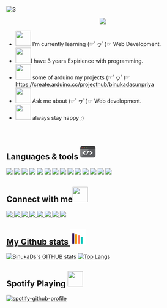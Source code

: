 ![3](https://user-images.githubusercontent.com/77571607/150686175-dc8d7f57-795b-4397-93e6-9713c23a97f7.jpg)


<p align="center">
   <img src="https://readme-typing-svg.herokuapp.com?font=Roboto+Mono&color=%23F74524&size=30&center=true&vCenter=true&lines=I+am+BinukaDs;A+frontend+developer;A+15yrs+old+programmer;A+tech+guy;Connect+with+me+:)">
</p>






- <img src="http://itdev161.matcitdevelopment.org/ClassSection/Spring/Student07/image/programmer.gif-c200" height="40" width="40" /> I’m currently learning (☞ﾟヮﾟ)☞  Web Development.
- <img src="https://monophy.com/media/CEHtFH3rJ6xdhBUKIT/monophy.gif" height="40" width="40" />I have 3 years Expirience with programming.
- <img src="https://i0.wp.com/www.redrollmedia.com/wp-content/uploads/2018/11/coding-eco-wo-gif.gif?ssl=1" height="40" width="40" /> some of arduino my projects (☞ﾟヮﾟ)☞  https://create.arduino.cc/projecthub/binukadasunpriya
- <img src="https://c.tenor.com/TyhWL7gJwPgAAAAj/peppo-dance.gif" height="40" width="40" /> Ask me about (☞ﾟヮﾟ)☞ Web development.
- <img src="https://c.tenor.com/B0BbyOHgHt4AAAAi/pepe-the-frog-dance.gif" height="40" width="40" /> always stay happy ;)
<br>
<h2>Languages & tools <img src="https://raw.githubusercontent.com/Naman27/Naman27/master/source.gif" height="40" width="40"/></h2>

<div><img src="https://img.icons8.com/color/64/000000/arduino.png"/>
<img src="https://img.icons8.com/color/48/000000/html-5.png"/>
<img src="https://img.icons8.com/color/48/000000/css3.png" /> 
<img src="https://img.icons8.com/officel/48/000000/markdown.png"/>
<img src="https://img.icons8.com/dusk/64/000000/javascript-logo.png"/>
<img src="https://img.icons8.com/color/48/000000/python--v2.png"/>
<img src="https://img.icons8.com/color/48/000000/sass.png"/>
<img src="https://img.icons8.com/color/48/000000/visual-studio-code-2019.png"/>
<img src="https://img.icons8.com/color/48/000000/adobe-photoshop--v1.png"/>
<img src="https://img.icons8.com/color/48/000000/adobe-premiere-pro--v1.png"/>
<img src="https://img.icons8.com/color/48/000000/windows-10.png"/>
<img src="https://img.icons8.com/color/48/000000/webstorm.png"/>
<img src="https://img.icons8.com/color/48/000000/pycharm.png"/>
<img src="https://img.icons8.com/ios-glyphs/48/000000/github.png"/>
</div>

<h2>Connect with me<img src="https://tinyurl.com/53r9xhtv" height="40" width="40"/></h2>
<a href="https://twitter.com/Binuka_Ds" target="_blank"/><img src="https://img.icons8.com/fluency/48/000000/twitter.png"/>
<a href="https://www.instagram.com/binukads/" target="_blank"/><img src="https://img.icons8.com/fluency/48/000000/instagram-new.png"/>
<a href="https://binukads.github.io/" target="_blank"/><img src="https://img.icons8.com/fluency/48/000000/domain.png"/>
<a href="https://dev.to/binukads" target="_blank" /><img src="https://img.icons8.com/color/48/000000/devpost.png"/>
<a href="https://tinyurl.com/yxdmch39" target="_blank" /><img src="https://img.icons8.com/fluency/48/000000/arduino.png" />
<a href="https://tinyurl.com/buphz5ay" target="_blank" /><img src="https://img.icons8.com/color/48/000000/stackoverflow.png"/>
<a href="https://tinyurl.com/nuvbu9j4" target="_blank" /><img src="https://img.icons8.com/doodle/48/000000/reddit--v4.png"/>
<a href="https://tinyurl.com/8ewxzb3m" target="_blank" /><img src="https://img.icons8.com/color/48/000000/codepen.png"/>

<h2>My Github stats <img src="https://raw.githubusercontent.com/vladalexey/vladalexey/main/graph.gif" height="40" width="40"/></h2>

[![BinukaDs's GITHUB stats](https://github-readme-stats.vercel.app/api?username=BinukaDs&show_icons=true=true&theme=darcula)](https://github.com/BinukaDs/github-readme-stats)
[![Top Langs](https://github-readme-stats.vercel.app/api/top-langs/?username=BinukaDs&langs_count=8&layout=compact&theme=darcula)](https://github.com/BinukaDs/github-readme-stats)



<h2>Spotify Playing <img src="https://c.tenor.com/D_F--PvRH4wAAAAi/pepe-listening-to-music.gif" height="40" width="40"/></h2>

[![spotify-github-profile](https://spotify-github-profile.vercel.app/api/view?uid=a73rjgade7gjasbfduqu8a9h9&cover_image=true&theme=novatorem&bar_color=53b14f&bar_color_cover=false)](https://open.spotify.com/user/a73rjgade7gjasbfduqu8a9h9?si=d4e711edb78043b1)



  




  
